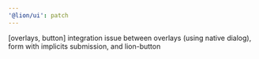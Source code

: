 ```yaml
---
'@lion/ui': patch
---
```


[overlays, button] integration issue between overlays (using native dialog), form with implicits submission, and lion-button
